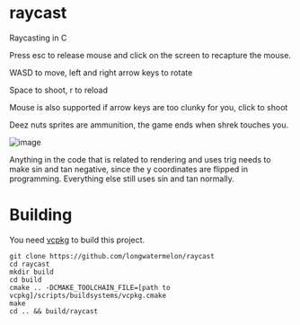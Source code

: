 # raycast
Raycasting in C

Press esc to release mouse and click on the screen to recapture the mouse.

WASD to move, left and right arrow keys to rotate

Space to shoot, r to reload

Mouse is also supported if arrow keys are too clunky for you, click to shoot

Deez nuts sprites are ammunition, the game ends when shrek touches you.

![image](https://user-images.githubusercontent.com/73869536/134826217-95698ff2-2766-49fc-afc5-77347704a68b.png)

Anything in the code that is related to rendering and uses trig needs to make sin and tan negative, since the y coordinates are flipped in programming. Everything else still uses sin and tan normally.

# Building

You need [vcpkg](https://github.com/microsoft/vcpkg) to build this project.

```
git clone https://github.com/longwatermelon/raycast
cd raycast
mkdir build
cd build
cmake .. -DCMAKE_TOOLCHAIN_FILE=[path to vcpkg]/scripts/buildsystems/vcpkg.cmake
make
cd .. && build/raycast
```

